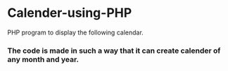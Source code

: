 # Calender-using-PHP

PHP program to display the following calendar. <h3>The code is made in such a way that it can create calender of any month and year.</h3>
